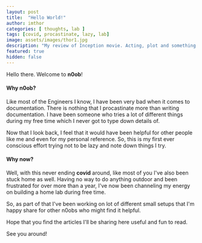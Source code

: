 ```yaml
---
layout: post
title:  "Hello World!"
author: imthor
categories: [ thoughts, lab ]
tags: [covid, procastinate, lazy, lab]
image: assets/images/thor1.jpg
description: "My review of Inception movie. Acting, plot and something else in this short description."
featured: true
hidden: false
---
```


Hello there. Welcome to **n0ob**!

#### Why n0ob?

Like most of the Engineers I know, I have been very bad when it comes to documentation. There is nothing that I procastinate more than writing documentation. I have been someone who tries a lot of different things during my free time which I never got to type down details of. 

Now that I look back, I feel that it would have been helpful for other people like me and even for my personal reference. So, this is my first ever conscious effort trying not to be lazy and note down things I try.

#### Why now?

Well, with this never ending **covid** around, like most of you I've also been stuck home as well. Having no way to do anything outdoor and been frustrated for over more than a year, I've now been channeling my energy on building a home lab during free time.

So, as part of that I've been working on lot of different small setups that I'm happy share for other n0obs who might find it helpful.

Hope that you find the articles I'll be sharing here useful and fun to read.

See you around!
